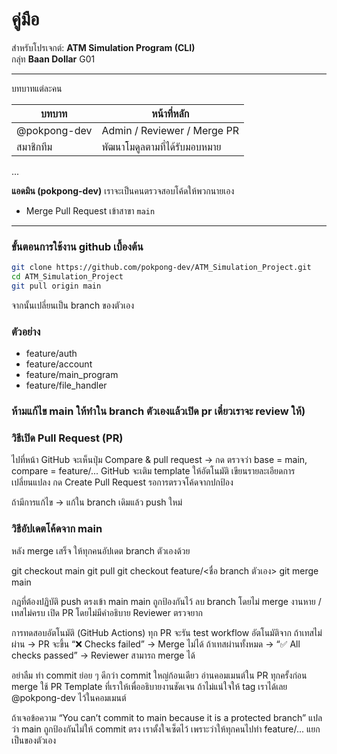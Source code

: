 # คู่มือ
สำหรับโปรเจกต์: **ATM Simulation Program (CLI)**  
กลุ่ท **Baan Dollar** G01

---

บทบาทแต่ละคน

| บทบาท | หน้าที่หลัก |
|--------|--------------|
| @pokpong-dev | Admin / Reviewer / Merge PR |
| สมาชิกทีม | พัฒนาโมดูลตามที่ได้รับมอบหมาย |
...

**แอดมิน (pokpong-dev)** เราจะเป็นคนตรวจสอบโค้ดให้พวกนายเอง
- Merge Pull Request เข้าสาขา `main`


---



### ขั้นตอนการใช้งาน github เบื้องต้น ###
```bash
git clone https://github.com/pokpong-dev/ATM_Simulation_Project.git
cd ATM_Simulation_Project
git pull origin main
```

จากนั้นเปลี่ยนเป็น branch ของตัวเอง

### ตัวอย่าง ###
- feature/auth
- feature/account
- feature/main_program
- feature/file_handler

### ห้ามแก้ไข main ให้ทำใน branch ตัวเองแล้วเปิด pr เดี๋ยวเราจะ review ให้)

### วิธีเปิด Pull Request (PR) ###
ไปที่หน้า GitHub
จะเห็นปุ่ม Compare & pull request → กด
ตรวจว่า base = main, compare = feature/...
GitHub จะเติม template ให้อัตโนมัติ
เขียนรายละเอียดการเปลี่ยนแปลง
กด Create Pull Request
รอการตรวจโค้ดจากปกป้อง


ถ้ามีการแก้ไข → แก้ใน branch เดิมแล้ว push ใหม่


### วิธีอัปเดตโค้ดจาก main ###

หลัง merge เสร็จ ให้ทุกคนอัปเดต branch ตัวเองด้วย

git checkout main
git pull
git checkout feature/<ชื่อ branch ตัวเอง>
git merge main

กฎที่ต้องปฏิบัติ
push ตรงเข้า main	main ถูกป้องกันไว้
ลบ branch โดยไม่ merge	งานหาย / เทสไม่ครบ
เปิด PR โดยไม่มีคำอธิบาย	Reviewer ตรวจยาก

การทดสอบอัตโนมัติ (GitHub Actions)
ทุก PR จะรัน test workflow อัตโนมัติจาก
ถ้าเทสไม่ผ่าน → PR จะขึ้น “❌ Checks failed” → Merge ไม่ได้
ถ้าเทสผ่านทั้งหมด → “✅ All checks passed” → Reviewer สามารถ merge ได้


อย่าลืม
ทำ commit ย่อย ๆ ดีกว่า commit ใหญ่ก้อนเดียว
อ่านคอมเมนต์ใน PR ทุกครั้งก่อน merge
ใช้ PR Template ที่เราให้เพื่ออธิบายงานชัดเจน
ถ้าไม่แน่ใจให้ tag เราได้เลย @pokpong-dev ไว้ในคอมเมนต์

ถ้าเจอข้อความ
“You can’t commit to main because it is a protected branch”
แปลว่า main ถูกป้องกันไม่ให้ commit ตรง เราตั้งใจเซ็ตไว้ เพราะว่าให้ทุกคนไปทำ feature/... แยกเป็นของตัวเอง
